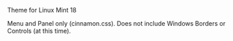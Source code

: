 Theme for Linux Mint 18

Menu and Panel only (cinnamon.css). Does not include Windows Borders or Controls (at this time).
